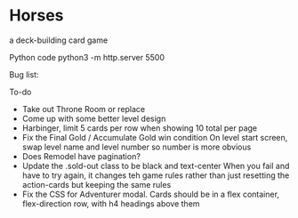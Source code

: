 # Horses
a deck-building card game

Python code
python3 -m http.server 5500


Bug list: 

To-do
* Take out Throne Room or replace
* Come up with some better level design 
* Harbinger, limit 5 cards per row when showing 10 total per page
* Fix the Final Gold / Accumulate Gold win condition
On level start screen, swap level name and level number so number is more obvious
* Does Remodel have pagination? 
* Update the .sold-out class to be black and text-center
When you fail and have to try again, it changes teh game rules rather than just resetting the action-cards but keeping the same rules
* Fix the CSS for Adventurer modal. Cards should be in a flex container, flex-direction row, with h4 headings above them




